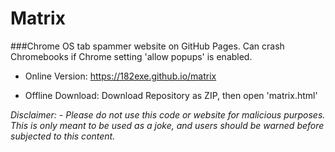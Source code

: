 # Matrix
###Chrome OS tab spammer website on GitHub Pages. Can crash Chromebooks if Chrome setting 'allow popups' is enabled.

- Online Version: https://182exe.github.io/matrix

- Offline Download: Download Repository as ZIP, then open 'matrix.html'

*Disclaimer:*
*- Please do not use this code or website for malicious purposes. This is only meant to be used as a joke, and users should be warned before subjected to this content.*
